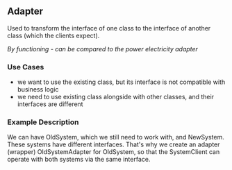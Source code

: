 ## Adapter

Used to transform the interface of one class to the interface of another class (which the clients expect).

_By functioning - can be compared to the power electricity adapter_

### Use Cases
* we want to use the existing class, 
  but its interface is not compatible with business logic
* we need to use existing class alongside with other classes, 
  and their interfaces are different

### Example Description

We can have OldSystem, which we still need to work with,
and NewSystem. These systems have different interfaces.
That's why we create an adapter (wrapper) OldSystemAdapter for OldSystem,
so that the SystemClient can operate with both systems via the same interface.